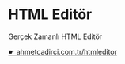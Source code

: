 # HTML Editör

Gerçek Zamanlı HTML Editör

[☛ ahmetcadirci.com.tr/htmleditor](https://ahmetcadirci.com.tr/htmleditor/?utm_source=github&utm_medium=readme&utm_campaign=htmleditor)
